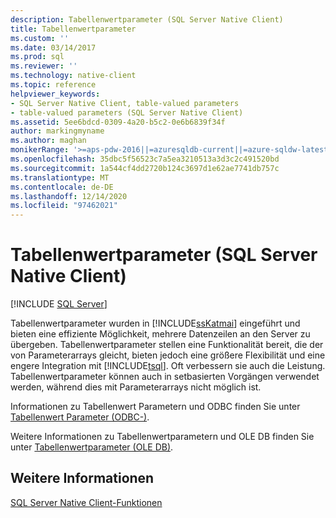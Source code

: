 ```yaml
---
description: Tabellenwertparameter (SQL Server Native Client)
title: Tabellenwertparameter
ms.custom: ''
ms.date: 03/14/2017
ms.prod: sql
ms.reviewer: ''
ms.technology: native-client
ms.topic: reference
helpviewer_keywords:
- SQL Server Native Client, table-valued parameters
- table-valued parameters (SQL Server Native Client)
ms.assetid: 5ee6bdcd-0309-4a20-b5c2-0e6b6839f34f
author: markingmyname
ms.author: maghan
monikerRange: '>=aps-pdw-2016||=azuresqldb-current||=azure-sqldw-latest||>=sql-server-2016||>=sql-server-linux-2017||=azuresqldb-mi-current'
ms.openlocfilehash: 35dbc5f56523c7a5ea3210513a3d3c2c491520bd
ms.sourcegitcommit: 1a544cf4dd2720b124c3697d1e62ae7741db757c
ms.translationtype: MT
ms.contentlocale: de-DE
ms.lasthandoff: 12/14/2020
ms.locfileid: "97462021"
---
```

# <a name="table-valued-parameters-sql-server-native-client"></a>Tabellenwertparameter (SQL Server Native Client)
[!INCLUDE [SQL Server](../../../includes/applies-to-version/sql-asdb-asdbmi-asa-pdw.md)]

  Tabellenwertparameter wurden in [!INCLUDE[ssKatmai](../../../includes/sskatmai-md.md)] eingeführt und bieten eine effiziente Möglichkeit, mehrere Datenzeilen an den Server zu übergeben. Tabellenwertparameter stellen eine Funktionalität bereit, die der von Parameterarrays gleicht, bieten jedoch eine größere Flexibilität und eine engere Integration mit [!INCLUDE[tsql](../../../includes/tsql-md.md)]. Oft verbessern sie auch die Leistung. Tabellenwertparameter können auch in setbasierten Vorgängen verwendet werden, während dies mit Parameterarrays nicht möglich ist.  
  
 Informationen zu Tabellenwert Parametern und ODBC finden Sie unter [Tabellenwert Parameter &#40;ODBC-&#41;](../../../relational-databases/native-client-odbc-table-valued-parameters/table-valued-parameters-odbc.md).  
  
 Weitere Informationen zu Tabellenwertparametern und OLE DB finden Sie unter [Tabellenwertparameter &#40;OLE DB&#41;](../../../relational-databases/native-client-ole-db-table-valued-parameters/table-valued-parameters-ole-db.md).  
  
## <a name="see-also"></a>Weitere Informationen  
 [SQL Server Native Client-Funktionen](../../../relational-databases/native-client/features/sql-server-native-client-features.md)  
  
  
